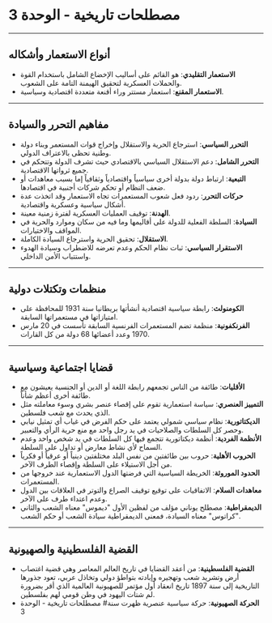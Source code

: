 # مصطلحات تاريخية - الوحدة 3

---

## أنواع الاستعمار وأشكاله

- **الاستعمار التقليدي**: هو القائم على أساليب الإخضاع الشامل باستخدام القوة والحملات العسكرية لتحقيق الهيمنة التامة على الشعوب.
- **الاستعمار المقنع**: استعمار مستتر وراء أقنعة متعددة اقتصادية وسياسية.

---

## مفاهيم التحرر والسيادة

- **التحرر السياسي**: استرجاع الحرية والاستقلال وإخراج قوات المستعمر وبناء دولة وطنية تحظى بالاعتراف الدولي.
- **التحرر الشامل**: دعم الاستقلال السياسي بالاقتصادي حيث تشرف الدولة وتتحكم في جميع ثرواتها الاقتصادية.
- **التبعية**: ارتباط دولة بدولة أخرى سياسياً واقتصادياً وثقافياً إما بسبب معاهدات أو ضعف النظام أو تحكم شركات أجنبية في اقتصادها.
- **حركات التحرر**: ردود فعل شعوب المستعمرات تجاه الاستعمار وقد اتخذت عدة أشكال سياسية وعسكرية واقتصادية.
- **الهدنة**: توقيف العمليات العسكرية لفترة زمنية معينة.
- **السيادة**: السلطة الفعلية للدولة على أقاليمها وما فيه من سكان وموارد والحرية في المواقف والاختيارات.
- **الاستقلال**: تحقيق الحرية واسترجاع السيادة الكاملة.
- **الاستقرار السياسي**: ثبات نظام الحكم وعدم تعرضه للاضطراب وسيادة الهدوء واستتباب الأمن الداخلي.

---

## منظمات وتكتلات دولية

- **الكومنولث**: رابطة سياسية اقتصادية أنشأتها بريطانيا سنة 1931 للمحافظة على امتيازاتها في مستعمراتها السابقة.
- **الفرنكفونية**: منظمة تضم المستعمرات الفرنسية السابقة تأسست في 20 مارس 1970 وعدد أعضائها 68 دولة من كل القارات.

---

## قضايا اجتماعية وسياسية

- **الأقليات**: طائفة من الناس تجمعهم رابطة اللغة أو الدين أو الجنسية يعيشون مع طائفة أخرى أعظم شأناً.
- **التمييز العنصري**: سياسة استعمارية تقوم على إقصاء عنصر بشري وسوء معاملته مثل الذي يحدث مع شعب فلسطين.
- **الديكتاتورية**: نظام سياسي شمولي يعتمد على حكم الفرض في غياب أي تمثيل نيابي وحصر كل السلطات والصلاحيات في يد رجل واحد مع منع حرية الرأي والتعبير.
- **الأنظمة الفردية**: أنظمة ديكتاتورية تتجمع فيها كل السلطات في يد شخص واحد وعدم السماح لأي نشاط معارض أو تداول على السلطة.
- **الحروب الأهلية**: حروب بين طائفتين من نفس البلد مختلفتين دينياً أو عرقياً أو فكرياً من أجل الاستيلاء على السلطة وإقصاء الطرف الآخر.
- **الحدود الموروثة**: الخريطة السياسية التي فرضتها الدول الاستعمارية عند خروجها من المستعمرات.
- **معاهدات السلام**: الاتفاقيات على توقيع توقيف الصراع والتوتر في العلاقات بين الدول وعدم اعتداء طرف على الآخر.
- **الديمقراطية**: مصطلح يوناني مؤلف من لفظين الأول "ديموس" معناه الشعب والثاني "كراتوس" معناه السيادة، فمعنى الديمقراطية سيادة الشعب أو حكم الشعب.

---

## القضية الفلسطينية والصهيونية

- **القضية الفلسطينية**: من أعقد القضايا في تاريخ العالم المعاصر وهي قضية اغتصاب أرض وتشريد شعب وتهجيره وإبادته بتواطؤ دولي وتخاذل عربي، تعود جذورها التاريخية إلى سنة 1897 تاريخ انعقاد أول مؤتمر للصهيونية العالمية الذي أقر بضرورة لم شتات اليهود في وطن قومي لهم بفلسطين.
- **الحركة الصهيونية**: حركة سياسية عنصرية ظهرت سنة# مصطلحات تاريخية - الوحدة 3
